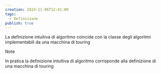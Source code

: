 ```yaml
---
creation: 2024-11-06T12:41:00
tags:
  - Definizione
publish: true
---
```

La definizione intuitiva di algoritmo coincide con la classe degli algoritmi implementabili da una macchina di touring

>[!note] 
>In pratica la definizione intuitiva di algoritmo corrisponde alla definizione di una macchina di touring